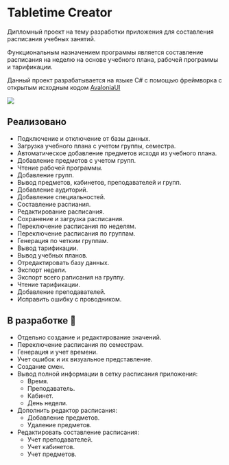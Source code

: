 # Tabletime Creator
Дипломный проект на тему разработки приложения для составления расписания учебных занятий.

Функциональным назначением программы является составление расписания на неделю на основе учебного плана, рабочей программы и тарификации.

Данный проект разрабатывается на языке C# с помощью фреймворка с открытым исходным кодом [AvaloniaUI](https://avaloniaui.net)

![](https://avaloniaui.net/img/logo/avalonia-white-purple.svg)
## Реализовано 
* Подключение и отключение от базы данных.
* Загрузка учебного плана с учетом группы, семестра.
* Автоматическое добавление предметов исходя из учебного плана.
* Добавление предметов с учетом групп.
* Чтение рабочей программы.
* Добавление групп.
* Вывод предметов, кабинетов, преподавателей и групп.
* Добавление аудиторий.
* Добавление специальностей.
* Составление распиания.
* Редактирование расписания.
* Сохранение и загрузка расписания.
* Переключение расписания по неделям.
* Переключение расписания по группам.
* Генерация по четким группам.
* Вывод тарификации.
* Вывод учебных планов.
* Отредактировать базу данных.
* Экспорт недели.
* Экспорт всего раписания на группу.
* Чтение тарификации.
* Добавление преподавателей.
* Исправить ошибку с проводником.
## В разработке 🔨
* Отдельно создание и редактирование значений.
* Переключение расписания по семестрам.
* Генерация и учет времени.
* Учет ошибок и их визуальное представление.
* Создание смен.
* Вывод полной информации в сетку расписания приложения:
  * Время.
  * Преподаватель.
  * Кабинет.
  * День недели.
* Дополнить редактор расписания:
  * Добавление предметов.
  * Удаление предметов.
* Редактировать составление расписания:
  * Учет преподавателей.
  * Учет кабинетов.
  * Учет предметов.
